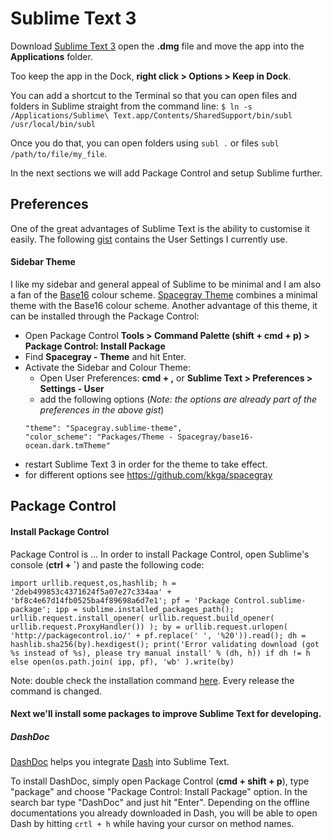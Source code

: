# Sublime Text 3

Download [Sublime Text 3](http://www.sublimetext.com/3) open the **.dmg** file and move the app into the **Applications** folder.

Too keep the app in the Dock, **right click > Options > Keep in Dock**.

You can add a shortcut to the Terminal so that you can open files and folders in Sublime straight from the command line:
`$ ln -s /Applications/Sublime\ Text.app/Contents/SharedSupport/bin/subl /usr/local/bin/subl`

Once you do that, you can open folders using `subl .` or files `subl /path/to/file/my_file`.

In the next sections we will add Package Control and setup Sublime further.

## Preferences

One of the great advantages of Sublime Text is the ability to customise it easily. The following [gist](https://gist.github.com/mihaiionescu/7ec7c57950f9e0a2c9dc) contains the User Settings I currently use. 

#### Sidebar Theme

I like my sidebar and general appeal of Sublime to be minimal and I am also a fan of the [Base16]() colour scheme. [Spacegray Theme](https://github.com/kkga/spacegray) combines a minimal theme with the Base16 colour scheme. Another advantage of this theme, it can be installed through the Package Control:
* Open Package Control **Tools > Command Palette (shift + cmd + p) >  Package Control: Install Package**
* Find **Spacegray - Theme** and hit Enter.
* Activate the Sidebar and Colour Theme:
    * Open User Preferences: **cmd + ,** or **Sublime Text > Preferences > Settings - User**
    * add the following options (*Note: the options are already part of the preferences in the above gist*)
    ```
    "theme": "Spacegray.sublime-theme",
    "color_scheme": "Packages/Theme - Spacegray/base16-ocean.dark.tmTheme"
    ```
* restart Sublime Text 3 in order for the theme to take effect.
* for different options see https://github.com/kkga/spacegray

## Package Control

#### Install Package Control

Package Control is ...
In order to install Package Control, open Sublime's console (**ctrl + `**) and paste the following code:

```
import urllib.request,os,hashlib; h = '2deb499853c4371624f5a07e27c334aa' + 'bf8c4e67d14fb0525ba4f89698a6d7e1'; pf = 'Package Control.sublime-package'; ipp = sublime.installed_packages_path(); urllib.request.install_opener( urllib.request.build_opener( urllib.request.ProxyHandler()) ); by = urllib.request.urlopen( 'http://packagecontrol.io/' + pf.replace(' ', '%20')).read(); dh = hashlib.sha256(by).hexdigest(); print('Error validating download (got %s instead of %s), please try manual install' % (dh, h)) if dh != h else open(os.path.join( ipp, pf), 'wb' ).write(by)
```

Note: double check the installation command [here](https://packagecontrol.io/installation). Every release the command is changed. 

#### Next we'll install some packages to improve Sublime Text for developing.


##### DashDoc

[DashDoc](https://github.com/farcaller/DashDoc#readme) helps you integrate [Dash](http://kapeli.com) into Sublime Text.

To install DashDoc, simply open Package Control (**cmd + shift + p**), type "package" and choose "Package Control: Install Package" option. In the search bar type "DashDoc" and just hit "Enter".
Depending on the offline documentations you already downloaded in Dash, you will be able to open Dash by hitting `crtl + h` while having your cursor on method names.






